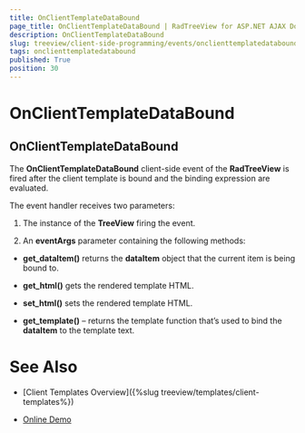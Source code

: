 ```yaml
---
title: OnClientTemplateDataBound
page_title: OnClientTemplateDataBound | RadTreeView for ASP.NET AJAX Documentation
description: OnClientTemplateDataBound
slug: treeview/client-side-programming/events/onclienttemplatedatabound
tags: onclienttemplatedatabound
published: True
position: 30
---
```


# OnClientTemplateDataBound



## OnClientTemplateDataBound

The **OnClientTemplateDataBound** client-side event of the **RadTreeView** is fired after the client template is bound and the binding expression are evaluated.

The event handler receives two parameters:

1. The instance of the **TreeView** firing the event.

1. An **eventArgs** parameter containing the following methods:

* **get_dataItem()** returns the **dataItem** object that the current item is being bound to.

* **get_html()** gets the rendered template HTML.

* **set_html()** sets the rendered template HTML.

* **get_template()** – returns the template function that’s used to bind the **dataItem** to the template text.

# See Also

 * [Client Templates Overview]({%slug treeview/templates/client-templates%})

 * [Online Demo](https://demos.telerik.com/aspnet-ajax-beta/treeview/examples/functionality/clienttemplates/defaultcs.aspx)
